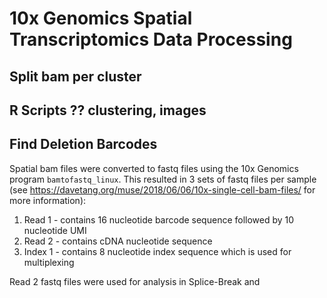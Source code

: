 # 10x Genomics Spatial Transcriptomics Data Processing
## Split bam per cluster
## R Scripts ?? clustering, images
## Find Deletion Barcodes
Spatial bam files were converted to fastq files using the 10x Genomics program `bamtofastq_linux`. This resulted in 3 sets of fastq files per sample (see https://davetang.org/muse/2018/06/06/10x-single-cell-bam-files/ for more information):
1. Read 1 - contains 16 nucleotide barcode sequence followed by 10 nucleotide UMI
2. Read 2 - contains cDNA nucleotide sequence
3. Index 1 - contains 8 nucleotide index sequence which is used for multiplexing

Read 2 fastq files were used for analysis in Splice-Break and 
